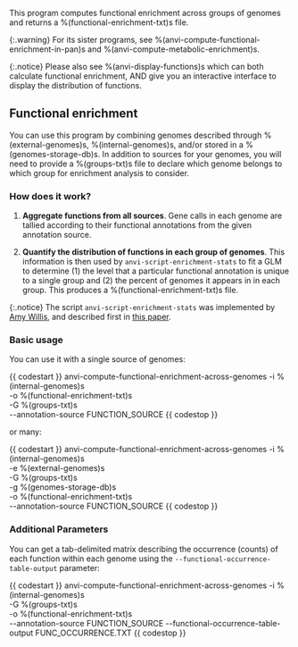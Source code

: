 This program computes functional enrichment across groups of genomes and returns a %(functional-enrichment-txt)s file.

{:.warning}
For its sister programs, see %(anvi-compute-functional-enrichment-in-pan)s and %(anvi-compute-metabolic-enrichment)s.

{:.notice}
Please also see %(anvi-display-functions)s which can both calculate functional enrichment, AND give you an interactive interface to display the distribution of functions.

## Functional enrichment

You can use this program by combining genomes described through %(external-genomes)s, %(internal-genomes)s, and/or stored in a %(genomes-storage-db)s. In addition to sources for your genomes, you will need to provide a %(groups-txt)s file to declare which genome belongs to which group for enrichment analysis to consider.

### How does it work?

1. **Aggregate functions from all sources**. Gene calls in each genome are tallied according to their functional annotations from the given annotation source.

2. **Quantify the distribution of functions in each group of genomes**. This information is then used by `anvi-script-enrichment-stats` to fit a GLM to determine (1) the level that a particular functional annotation is unique to a single group and (2) the percent of genomes it appears in in each group. This produces a %(functional-enrichment-txt)s file.

{:.notice}
The script `anvi-script-enrichment-stats` was implemented by [Amy Willis](https://github.com/adw96), and described first in [this paper](https://doi.org/10.1186/s13059-020-02195-w).


### Basic usage

You can use it with a single source of genomes:

{{ codestart }}
anvi-compute-functional-enrichment-across-genomes -i %(internal-genomes)s \
                                                  -o %(functional-enrichment-txt)s \
                                                  -G %(groups-txt)s \
                                                  --annotation-source FUNCTION_SOURCE
{{ codestop }}

or many:

{{ codestart }}
anvi-compute-functional-enrichment-across-genomes -i %(internal-genomes)s\
                                                  -e %(external-genomes)s \
                                                  -G %(groups-txt)s \
                                                  -g %(genomes-storage-db)s \
                                                  -o %(functional-enrichment-txt)s \
                                                  --annotation-source FUNCTION_SOURCE
{{ codestop }}

### Additional Parameters

You can get a tab-delimited matrix describing the occurrence (counts) of each function within each genome using the `--functional-occurrence-table-output` parameter:

{{ codestart }}
anvi-compute-functional-enrichment-across-genomes -i %(internal-genomes)s \
                                                  -G %(groups-txt)s \
                                                  -o %(functional-enrichment-txt)s \
                                                  --annotation-source FUNCTION_SOURCE
                                                  --functional-occurrence-table-output FUNC_OCCURRENCE.TXT
{{ codestop }}
